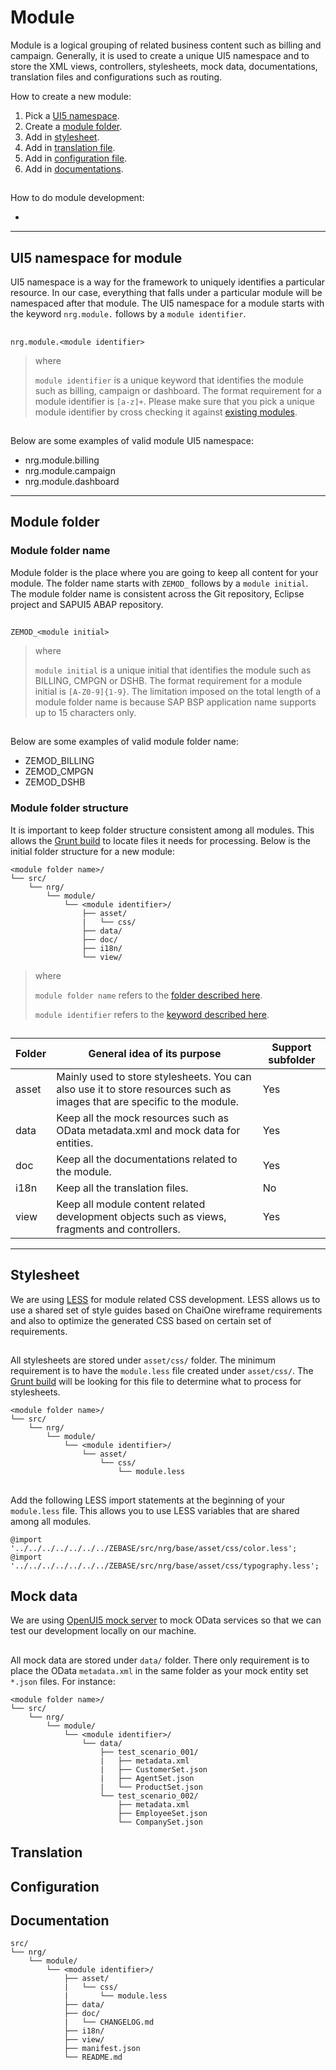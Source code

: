 # Module
Module is a logical grouping of related business content such as billing and campaign. Generally, it is used to create a unique UI5 namespace and to store the XML views, controllers, stylesheets, mock data, documentations, translation files and configurations such as routing.

How to create a new module:

1. Pick a [UI5 namespace](#markdown-header-ui5-namespace-for-module).
1. Create a [module folder](#markdown-header-module-folder).
1. Add in [stylesheet](#markdown-header-stylesheets).
1. Add in [translation file](#markdown-header-translation-files).
1. Add in [configuration file](#markdown-header-configuration).
1. Add in [documentations](#markdown-header-documentation).

##

How to do module development:

*

***
## UI5 namespace for module ##
UI5 namespace is a way for the framework to uniquely identifies a particular resource. In our case, everything that falls under a particular module will be namespaced after that module. The UI5 namespace for a module starts with the keyword `nrg.module.` follows by a `module identifier`.

##

```
nrg.module.<module identifier>
```

> where
>
> `module identifier` is a unique keyword that identifies the module such as billing, campaign or dashboard. The format requirement for a module identifier is `[a-z]+`. Please make sure that you pick a unique module identifier by cross checking it against [existing modules](../README.md#markdown-header-module).

##

Below are some examples of valid module UI5 namespace:

* nrg.module.billing
* nrg.module.campaign
* nrg.module.dashboard

***
## Module folder

### Module folder name ###
Module folder is the place where you are going to keep all content for your module. The folder name starts with `ZEMOD_` follows by a `module initial`. The module folder name is consistent across the Git repository, Eclipse project and SAPUI5 ABAP repository.

##

```
ZEMOD_<module initial>
```

> where
>
> `module initial` is a unique initial that identifies the module such as BILLING, CMPGN or DSHB. The format requirement for a module initial is `[A-Z0-9]{1-9}`. The limitation imposed on the total length of a module folder name is because SAP BSP application name supports up to 15 characters only.

##

Below are some examples of valid module folder name:

* ZEMOD_BILLING
* ZEMOD_CMPGN
* ZEMOD_DSHB

### Module folder structure ###
It is important to keep folder structure consistent among all modules. This allows the [Grunt build](build.md) to locate files it needs for processing. Below is the initial folder structure for a new module:

```
<module folder name>/
└── src/
    └── nrg/
        └── module/
            └── <module identifier>/
                ├── asset/
                |   └── css/
                ├── data/
                ├── doc/
                ├── i18n/
                └── view/
```

> where
>
> `module folder name` refers to the [folder described here](#markdown-header-ui5-namespace-for-module).
>
> `module identifier` refers to the [keyword described here](#markdown-header-ui5-namespace-for-module).

##

Folder | General idea of its purpose                                                                                              | Support subfolder
------ | ------------------------------------------------------------------------------------------------------------------------ | ------------------
asset  | Mainly used to store stylesheets. You can also use it to store resources such as images that are specific to the module. | Yes
data   | Keep all the mock resources such as OData metadata.xml and mock data for entities.                                       | Yes
doc    | Keep all the documentations related to the module.                                                                       | Yes
i18n   | Keep all the translation files.                                                                                          | No
view   | Keep all module content related development objects such as views, fragments and controllers.                            | Yes

***
## Stylesheet
We are using [LESS](http://lesscss.org/) for module related CSS development. LESS allows us to use a shared set of style guides based on ChaiOne wireframe requirements and also to optimize the generated CSS based on certain set of requirements.

##

All stylesheets are stored under `asset/css/` folder. The minimum requirement is to have the `module.less` file created under `asset/css/`. The [Grunt build](build.md) will be looking for this file to determine what to process for stylesheets.
```
<module folder name>/
└── src/
    └── nrg/
        └── module/
            └── <module identifier>/
                └── asset/
                    └── css/
                        └── module.less
```

##

Add the following LESS import statements at the beginning of your `module.less` file. This allows you to use LESS variables that are shared among all modules.
```
@import '../../../../../../../ZEBASE/src/nrg/base/asset/css/color.less';
@import '../../../../../../../ZEBASE/src/nrg/base/asset/css/typography.less';
```

## Mock data
We are using [OpenUI5 mock server](https://openui5.hana.ondemand.com/#docs/guide/3459c372aaaa4c31ab87bb0e174adcc3.html) to mock OData services so that we can test our development locally on our machine.

##

All mock data are stored under `data/` folder. There only requirement is to place the OData `metadata.xml` in the same folder as your mock entity set `*.json` files. For instance:

```
<module folder name>/
└── src/
    └── nrg/
        └── module/
            └── <module identifier>/
                └── data/
                    ├── test_scenario_001/
                    |   ├── metadata.xml
                    |   ├── CustomerSet.json
                    |   ├── AgentSet.json
                    |   └── ProductSet.json
                    └── test_scenario_002/
                        ├── metadata.xml
                        ├── EmployeeSet.json
                        └── CompanySet.json
```

## Translation


## Configuration


## Documentation

```
src/
└── nrg/
    └── module/
        └── <module identifier>/
            ├── asset/
            |   └── css/
            |       └── module.less
            ├── data/
            ├── doc/
            |   └── CHANGELOG.md
            ├── i18n/
            ├── view/
            ├── manifest.json
            └── README.md
```

